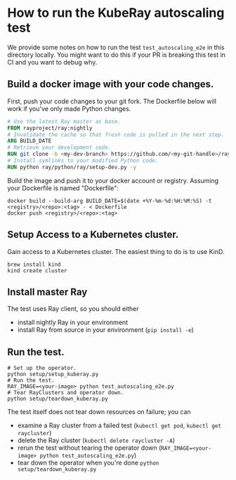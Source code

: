 # How to run the KubeRay autoscaling test

We provide some notes on how to run the test `test_autoscaling_e2e` in this directory locally.
You might want to do this if your PR is breaking this test in CI and you want to debug why.

## Build a docker image with your code changes.
First, push your code changes to your git fork.
The Dockerfile below will work if you've only made Python changes.
```dockerfile
# Use the latest Ray master as base.
FROM rayproject/ray:nightly
# Invalidate the cache so that fresh code is pulled in the next step.
ARG BUILD_DATE
# Retrieve your development code.
RUN git clone -b <my-dev-branch> https://github.com/<my-git-handle>/ray
# Install symlinks to your modified Python code.
RUN python ray/python/ray/setup-dev.py -y
```

Build the image and push it to your docker account or registry. Assuming your Dockerfile is named "Dockerfile":
```shell
docker build --build-arg BUILD_DATE=$(date +%Y-%m-%d:%H:%M:%S) -t <registry>/<repo>:<tag> - < Dockerfile
docker push <registry>/<repo>:<tag>
```

## Setup Access to a Kubernetes cluster.
Gain access to a Kubernetes cluster.
The easiest thing to do is to use KinD.
```shell
brew install kind
kind create cluster
```

## Install master Ray
The test uses Ray client, so you should either
- install nightly Ray in your environment
- install Ray from source in your environment (`pip install -e`)

## Run the test.

```shell
# Set up the operator.
python setup/setup_kuberay.py
# Run the test.
RAY_IMAGE=<your-image> python test_autoscaling_e2e.py
# Tear RayClusters and operator down.
python setup/teardown_kuberay.py
```

The test itself does not tear down resources on failure; you can
- examine a Ray cluster from a failed test (`kubectl get pod`, `kubectl get raycluster`)
- delete the Ray cluster (`kubectl delete raycluster -A`)
- rerun the test without tearing the operator down (`RAY_IMAGE=<your-image> python test_autoscaling_e2e.py`)
- tear down the operator when you're done `python setup/teardown_kuberay.py`
